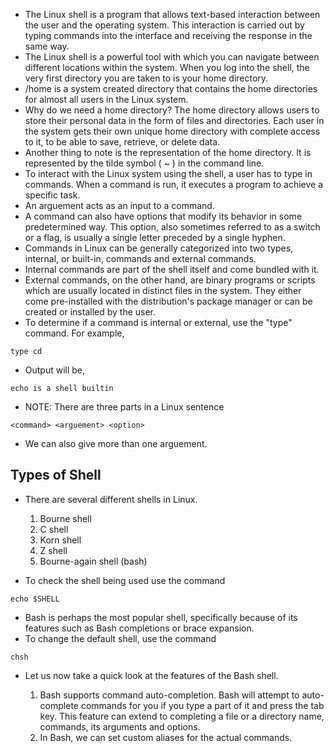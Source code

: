 * The Linux shell is a program that allows text-based interaction between the user and the operating system. This interaction is carried out by typing commands into the interface and receiving the response in the same way. 
* The Linux shell is a powerful tool with which you can navigate between different locations within the system. When you log into the shell, the very first directory you are taken to is your home directory. 
* /home is a system created directory that contains the home directories for almost all users in the Linux system. 
* Why do we need a home directory? The home directory allows users to store their personal data in the form of files and directories. Each user in the system gets their own unique home directory with complete access to it, to be able to save, retrieve, or delete data. 
* Another thing to note is the representation of the home directory. It is represented by the tilde symbol ( ~ ) in the command line. 
* To interact with the Linux system using the shell, a user has to type in commands. When a command is run, it executes a program to achieve a specific task. 
* An arguement acts as an input to a command. 
* A command can also have options that modify its behavior in some predetermined way. This option, also sometimes referred to as a switch or a flag, is usually a single letter preceded by a single hyphen.
* Commands in Linux can be generally categorized into two types, internal, or built-in, commands and external commands. 
* Internal commands are part of the shell itself and come bundled with it. 
* External commands, on the other hand, are binary programs or scripts which are usually located in distinct files in the system. They either come pre-installed with the distribution's package manager or can be created or installed by the user. 
* To determine if a command is internal or external, use the "type" command. For example,

```
type cd
```

* Output will be, 

```
echo is a shell builtin
```

* NOTE: There are three parts in a Linux sentence

```
<command> <arguement> <option>
```

* We can also give more than one arguement.



## Types of Shell ## 

* There are several different shells in Linux.

   1. Bourne shell 
   2. C shell 
   3. Korn shell 
   4. Z shell 
   5. Bourne-again shell (bash)
   
* To check the shell being used use the command

```
echo $SHELL 
```

* Bash is perhaps the most popular shell, specifically because of its features such as Bash completions or brace expansion.
* To change the default shell, use the command 

```
chsh
```

* Let us now take a quick look at the features of the Bash shell. 

   1. Bash supports command auto-completion. Bash will attempt to auto-complete commands for you if you type a part of it and press the tab key. This feature can extend to completing a file or a directory name, commands, its arguments and options. 
   2. In Bash, we can set custom aliases for the actual commands. 











